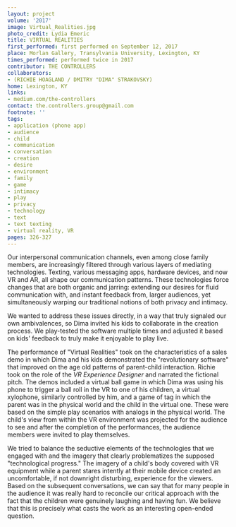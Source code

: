 ```yaml
---
layout: project
volume: '2017'
image: Virtual_Realities.jpg
photo_credit: Lydia Emeric
title: VIRTUAL REALITIES
first_performed: first performed on September 12, 2017
place: Morlan Gallery, Transylvania University, Lexington, KY
times_performed: performed twice in 2017
contributor: THE CONTROLLERS
collaborators:
- (RICHIE HOAGLAND / DMITRY "DIMA" STRAKOVSKY)
home: Lexington, KY
links:
- medium.com/the-controllers
contact: the.controllers.group@gmail.com
footnote: ''
tags:
- application (phone app)
- audience
- child
- communication
- conversation
- creation
- desire
- environment
- family
- game
- intimacy
- play
- privacy
- technology
- text
- text texting
- virtual reality, VR
pages: 326-327
---
```


Our interpersonal communication channels, even among close family members, are increasingly filtered through various layers of mediating technologies. Texting, various messaging apps, hardware devices, and now VR and AR, all shape our communication patterns. These technologies force changes that are both organic and jarring: extending our desires for fluid communication with, and instant feedback from, larger audiences, yet simultaneously warping our traditional notions of both privacy and intimacy.

We wanted to address these issues directly, in a way that truly signaled our own ambivalences, so Dima invited his kids to collaborate in the creation process. We play-tested the software multiple times and adjusted it based on kids' feedback to truly make it enjoyable to play live.

The performance of "Virtual Realities" took on the characteristics of a sales demo in which Dima and his kids demonstrated the "revolutionary software" that improved on the age old patterns of parent-child interaction. Richie took on the role of the _VR Experience Designer_ and narrated the fictional pitch. The demos included a virtual ball game in which Dima was using his phone to trigger a ball roll in the VR to one of his children, a virtual xylophone, similarly controlled by him, and a game of tag in which the parent was in the physical world and the child in the virtual one. These were based on the simple play scenarios with analogs in the physical world. The child's view from within the VR environment was projected for the audience to see and after the completion of the performances, the audience members were invited to play themselves.

We tried to balance the seductive elements of the technologies that we engaged with and the imagery that clearly problematizes the supposed "technological progress." The imagery of a child's body covered with VR equipment while a parent stares intently at their mobile device created an uncomfortable, if not downright disturbing, experience for the viewers. Based on the subsequent conversations, we can say that for many people in the audience it was really hard to reconcile our critical approach with the fact that the children were genuinely laughing and having fun. We believe that this is precisely what casts the work as an interesting open-ended question.

